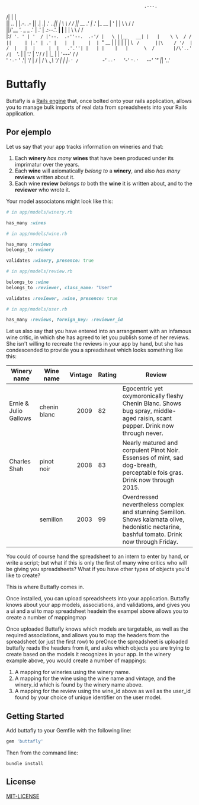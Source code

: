                                                         .---.                
/|                                                      |   |                
||                                                 _.._ |   |.-.          .- 
||                      .|       .|              .' .._||   | \ \        / / 
||  __                .' |_    .' |_     __      | '    |   |  \ \      / /  
||/'__ '.   _    _  .'     | .'     | .:--.'.  __| |__  |   |   \ \    / /   
|:/`  '. ' | '  / |'--.  .-''--.  .-'/ |   \ ||__   __| |   |    \ \  / /    
||     | |.' | .' |   |  |     |  |  `" __ | |   | |    |   |     \ `  /     
||\    / '/  | /  |   |  |     |  |   .'.''| |   | |    |   |      \  /      
|/\'..' /|   `'.  |   |  '.'   |  '.'/ /   | |_  | |    '---'      / /       
'  `'-'` '   .'|  '/  |   /    |   / \ \._,\ '/  | |           |`-' /        
          `-'  `--'   `'-'     `'-'   `--'  `"   |_|            '..'         

# Buttafly

Buttafly is a [Rails engine](http://guides.rubyonrails.org/engines.html) that, once bolted onto your rails application, allows you to manage bulk imports of real data from spreadsheets into your Rails application. 

## Por ejemplo

Let us say that your app tracks information on wineries and that: 

1. Each __winery__ *has many* __wines__ that have been produced under its imprimatur over the years.
2. Each __wine__ will axiomatically *belong to* a __winery__, and also *has many* __reviews__ written about it.
3. Each wine __review__ *belongs to* both the __wine__ it is written about, and to the __reviewer__ who wrote it. 

Your model associatons might look like this:

```ruby
# in app/models/winery.rb

has_many :wines
```
```ruby
# in app/models/wine.rb

has_many :reviews
belongs_to :winery

validates :winery, presence: true
```
```ruby
# in app/models/review.rb

belongs_to :wine
belongs_to :reviewer, class_name: "User"

validates :reviewer, :wine, presence: true
```
```ruby
# in app/models/user.rb

has_many :reviews, foreign_key: :reviewer_id
```

Let us also say that you have entered into an arrangement with an infamous wine critic, in which she has agreed to let you publish some of her reviews. She isn't willing to recreate the reviews in your app by hand, but she has condescended to provide you a spreadsheet which looks something like this:

| Winery name           | Wine name     | Vintage | Rating  | Review  |
| --------------        |---------------|--------:|-------- |---------| 
| Ernie & Julio Gallows | chenin blanc  | 2009    | 82      | Egocentric yet oxymoronically fleshy Chenin Blanc. Shows bug spray, middle-aged raisin, scant pepper. Drink now through never. |
| Charles Shah          | pinot noir    | 2008    | 83      | Nearly matured and corpulent Pinot Noir. Essenses of mint, sad dog-breath, perceptable fois gras. Drink now through 2015. |
|                | semillon      | 2003    | 99      | Overdressed nevertheless complex and stunning Semillon. Shows kalamata olive, hedonistic nectarine, bashful tomato. Drink now through Friday. |

You could of course hand the spreadsheet to an intern to enter by hand, or write a script; but what if this is only the first of many wine critics who will be giving you spreadsheets? What if you have other types of objects you'd like to create? 

This is where Buttafly comes in.

Once installed, you can upload spreadsheets into your application. Buttafly knows about your app models, associations, and validations, and gives you a ui and a ui to map spreadsheet headein the exampel above allows you to create a number of mappingmap

Once uploaded Buttafly knows which models are targetable, as well as the required associations, and allows you to map the headers from the spreadsheet (or just the first row) to preOnce the spreadsheet is uploaded buttafly reads the headers from it, and asks which objects you are trying to create based on the models it recognizes in your app. In the winery example above, you would create a number of mappings:

1. A mapping for wineries using the winery name.
2. A mapping for the wine using the wine name and vintage, and the winery_id which is found by the winery name above.
3. A mapping for the review using the wine_id above as well as the user_id found by your choice of unique identifier on the user model.  

## Getting Started

Add buttafly to your Gemfile with the following line:

```ruby
gem 'buttafly'
```

Then from the command line:

```console
bundle install
```


## License

[MIT-LICENSE](http://en.wikipedia.org/wiki/MIT_License)